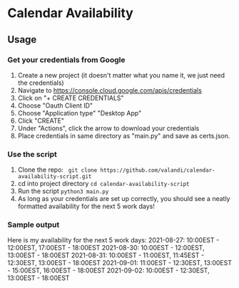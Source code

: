 # Calendar Availability

## Usage

### Get your credentials from Google
1. Create a new project (it doesn't matter what you name it, we just need the credentials)
1. Navigate to https://console.cloud.google.com/apis/credentials
1. Click on "+ CREATE CREDENTIALS"
1. Choose "Oauth Client ID"
1. Choose "Application type" "Desktop App"
1. Click "CREATE"
1. Under "Actions", click the arrow to download your credentials
1. Place credentials in same directory as "main.py" and save as certs.json. 

### Use the script
1. Clone the repo:
``` git clone https://github.com/valandi/calendar-availability-script.git```
1. cd into project directory
``` cd calendar-availability-script ```
1. Run the script
``` python3 main.py ```
1. As long as your credentials are set up correctly, you should see a neatly formatted availability for the next 5 work days!

### Sample output
Here is my availability for the next 5 work days:
2021-08-27: 10:00EST - 12:00EST, 17:00EST - 18:00EST
2021-08-30: 10:00EST - 12:00EST, 13:00EST - 18:00EST
2021-08-31: 10:00EST - 11:00EST, 11:45EST - 12:30EST, 13:00EST - 18:00EST
2021-09-01: 11:00EST - 12:30EST, 13:00EST - 15:00EST, 16:00EST - 18:00EST
2021-09-02: 10:00EST - 12:30EST, 13:00EST - 18:00EST

